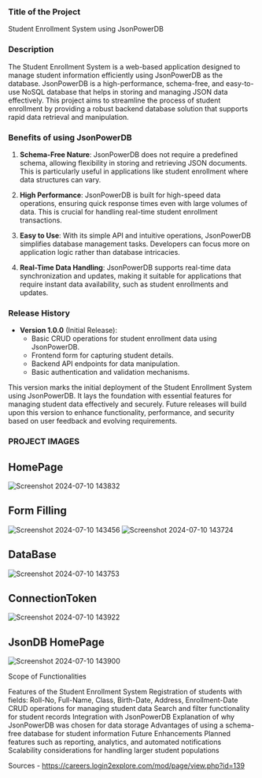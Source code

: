 ### Title of the Project
Student Enrollment System using JsonPowerDB

### Description
The Student Enrollment System is a web-based application designed to manage student information efficiently using JsonPowerDB as the database. JsonPowerDB is a high-performance, schema-free, and easy-to-use NoSQL database that helps in storing and managing JSON data effectively. This project aims to streamline the process of student enrollment by providing a robust backend database solution that supports rapid data retrieval and manipulation.

### Benefits of using JsonPowerDB
1. **Schema-Free Nature**: JsonPowerDB does not require a predefined schema, allowing flexibility in storing and retrieving JSON documents. This is particularly useful in applications like student enrollment where data structures can vary.
   
2. **High Performance**: JsonPowerDB is built for high-speed data operations, ensuring quick response times even with large volumes of data. This is crucial for handling real-time student enrollment transactions.

3. **Easy to Use**: With its simple API and intuitive operations, JsonPowerDB simplifies database management tasks. Developers can focus more on application logic rather than database intricacies.

4. **Real-Time Data Handling**: JsonPowerDB supports real-time data synchronization and updates, making it suitable for applications that require instant data availability, such as student enrollments and updates.

### Release History
- **Version 1.0.0** (Initial Release):
  - Basic CRUD operations for student enrollment data using JsonPowerDB.
  - Frontend form for capturing student details.
  - Backend API endpoints for data manipulation.
  - Basic authentication and validation mechanisms.

This version marks the initial deployment of the Student Enrollment System using JsonPowerDB. It lays the foundation with essential features for managing student data effectively and securely. Future releases will build upon this version to enhance functionality, performance, and security based on user feedback and evolving requirements.
### PROJECT IMAGES
## HomePage
![Screenshot 2024-07-10 143832](https://github.com/Prashanth980/Micro-Project-Work/assets/147155314/f7301c2d-8ccd-4ced-847a-c001f9d7efc4)
## Form Filling
![Screenshot 2024-07-10 143456](https://github.com/Prashanth980/Micro-Project-Work/assets/147155314/47fb8fa3-31af-4ea0-b75d-3f0997e2a544)
![Screenshot 2024-07-10 143724](https://github.com/Prashanth980/Micro-Project-Work/assets/147155314/c96da98e-4b54-439d-9d9d-0315e8da27cd)
## DataBase
![Screenshot 2024-07-10 143753](https://github.com/Prashanth980/Micro-Project-Work/assets/147155314/f85645e5-9273-4366-885f-4d712e2b55c9)
## ConnectionToken
![Screenshot 2024-07-10 143922](https://github.com/Prashanth980/Micro-Project-Work/assets/147155314/c8826d1f-6c94-4a63-ba7c-e1a92c6fb2eb)
## JsonDB HomePage
![Screenshot 2024-07-10 143900](https://github.com/Prashanth980/Micro-Project-Work/assets/147155314/0eae2927-5df2-4781-810d-14958e5eab13)


Scope of Functionalities

Features of the Student Enrollment System
Registration of students with fields: Roll-No, Full-Name, Class, Birth-Date, Address, Enrollment-Date
CRUD operations for managing student data
Search and filter functionality for student records
Integration with JsonPowerDB
Explanation of why JsonPowerDB was chosen for data storage
Advantages of using a schema-free database for student information
Future Enhancements
Planned features such as reporting, analytics, and automated notifications
Scalability considerations for handling larger student populations

Sources - https://careers.login2explore.com/mod/page/view.php?id=139

